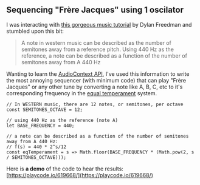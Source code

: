 
## Sequencing "Frère Jacques" using 1 oscilator 

I was interacting with [this gorgeous music tutorial](https://observablehq.com/@freedmand/sounds) by Dylan Freedman and stumbled upon this bit:

> A note in western music can be described as the number of semitones away from a reference pitch.
> Using 440 Hz as the reference, a note can be described as a function of the number of semitones  away from A 440 Hz

Wanting to learn the [AudioContext API](https://developer.mozilla.org/en-US/docs/Web/API/AudioContext), I've used this information to write the most annoying sequencer (with minimum code) that can play "Frère Jacques" or any other tune by converting a note like A, B, C, etc to it's corresponding frequency in the [equal temperament](https://en.wikipedia.org/wiki/Equal_temperament) system.

    // In WESTERN music, there are 12 notes, or semitones, per octave
    const SEMITONES_OCTAVE = 12;
    
    // using 440 Hz as the reference (note A)
    let BASE_FREQUENCY = 440;
    
    // a note can be described as a function of the number of semitones away from A 440 Hz:
    // f(s) = 440 * 2^s/12
    const eqTemperament = s => Math.floor(BASE_FREQUENCY * (Math.pow(2, s / SEMITONES_OCTAVE)));

Here is **a demo** of the code to hear the results: [https://playcode.io/619668/](https://playcode.io/619668/)

